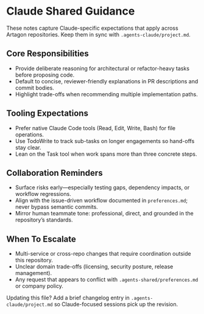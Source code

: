 # Claude Shared Guidance

These notes capture Claude-specific expectations that apply across Artagon repositories. Keep them in sync with `.agents-claude/project.md`.

## Core Responsibilities
- Provide deliberate reasoning for architectural or refactor-heavy tasks before proposing code.
- Default to concise, reviewer-friendly explanations in PR descriptions and commit bodies.
- Highlight trade-offs when recommending multiple implementation paths.

## Tooling Expectations
- Prefer native Claude Code tools (Read, Edit, Write, Bash) for file operations.
- Use TodoWrite to track sub-tasks on longer engagements so hand-offs stay clear.
- Lean on the Task tool when work spans more than three concrete steps.

## Collaboration Reminders
- Surface risks early—especially testing gaps, dependency impacts, or workflow regressions.
- Align with the issue-driven workflow documented in `preferences.md`; never bypass semantic commits.
- Mirror human teammate tone: professional, direct, and grounded in the repository’s standards.

## When To Escalate
- Multi-service or cross-repo changes that require coordination outside this repository.
- Unclear domain trade-offs (licensing, security posture, release management).
- Any request that appears to conflict with `.agents-shared/preferences.md` or company policy.

Updating this file? Add a brief changelog entry in `.agents-claude/project.md` so Claude-focused sessions pick up the revision.
